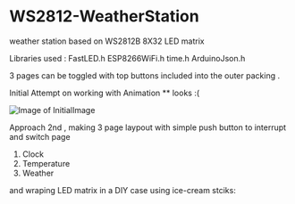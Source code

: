 # WS2812-WeatherStation
weather station based on WS2812B 8X32 LED matrix 

Libraries used :
FastLED.h
ESP8266WiFi.h
time.h
ArduinoJson.h

3 pages can be toggled with top buttons included into the outer packing .

Initial Attempt on working with Animation 
** looks :(

![Image of InitialImage](https://drive.google.com/file/d/14o9brdPpndwje5STs2UmHBW0WLKONTCV/view?usp=sharing)


Approach 2nd , making 3 page laypout with simple push button to interrupt and switch page
1. Clock
2. Temperature
3. Weather

and wraping LED matrix in a DIY case using ice-cream stciks:

  

